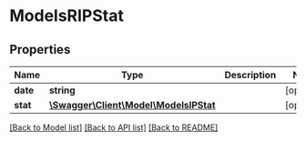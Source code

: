 # ModelsRIPStat

## Properties
Name | Type | Description | Notes
------------ | ------------- | ------------- | -------------
**date** | **string** |  | [optional] 
**stat** | [**\Swagger\Client\Model\ModelsIPStat**](ModelsIPStat.md) |  | [optional] 

[[Back to Model list]](../README.md#documentation-for-models) [[Back to API list]](../README.md#documentation-for-api-endpoints) [[Back to README]](../README.md)


